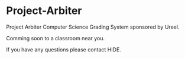 # Project-Arbiter
Project Arbiter Computer Science Grading System
sponsored by Ureel. 

Comming soon to a classroom near you.

If you have any questions please contact HIDE. 
